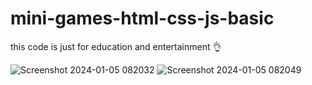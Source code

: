 # mini-games-html-css-js-basic

this code is just for education and entertainment 👌

![Screenshot 2024-01-05 082032](https://github.com/deriluzumutaasani/Mini-Games/assets/147464139/d88ea71b-b8aa-44fa-a9d6-c8fca48e5410)
![Screenshot 2024-01-05 082049](https://github.com/deriluzumutaasani/Mini-Games/assets/147464139/fe9b75d2-d5cf-4b1f-99f5-56e14cb2d869)
